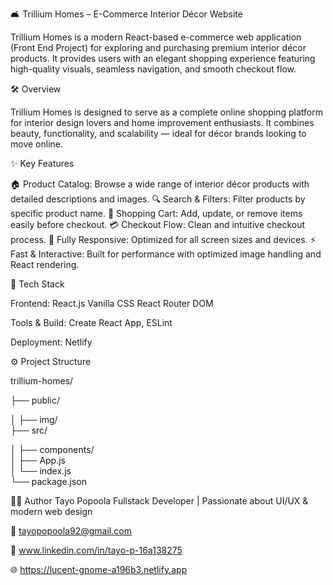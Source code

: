 🛋️ Trillium Homes – E-Commerce Interior Décor Website

Trillium Homes is a modern React-based e-commerce web application (Front End Project) for exploring and purchasing premium interior décor products.
It provides users with an elegant shopping experience featuring high-quality visuals, seamless navigation, and smooth checkout flow.

🛠️ Overview

Trillium Homes is designed to serve as a complete online shopping platform for interior design lovers and home improvement enthusiasts.
It combines beauty, functionality, and scalability — ideal for décor brands looking to move online.

✨ Key Features

🏠 Product Catalog: Browse a wide range of interior décor products with detailed descriptions and images.
🔍 Search & Filters: Filter products by specific product name.
🛒 Shopping Cart: Add, update, or remove items easily before checkout.
💳 Checkout Flow: Clean and intuitive checkout process.
📱 Fully Responsive: Optimized for all screen sizes and devices.
⚡ Fast & Interactive: Built for performance with optimized image handling and React rendering.

🧩 Tech Stack

Frontend:
React.js
Vanilla CSS
React Router DOM

Tools & Build:
Create React App,
ESLint

Deployment:
Netlify 

⚙️ Project Structure

trillium-homes/

├── public/

│    ├── img/            
├── src/

│   ├── components/              
│   ├── App.js         
│   └── index.js        
└── package.json

🧑‍💻 Author
Tayo Popoola
Fullstack Developer | Passionate about UI/UX & modern web design

📧 tayopopoola92@gmail.com

💼 www.linkedin.com/in/tayo-p-16a138275

🌐 https://lucent-gnome-a196b3.netlify.app
